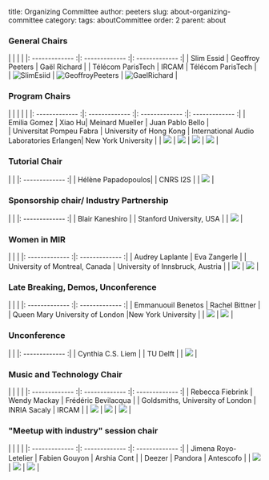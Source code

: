 title: Organizing Committee
author: peeters
slug: about-organizing-committee
category:
tags: aboutCommittee
order: 2
parent: about

### General Chairs

|  |   |   |
|: -------------   :|: ------------- :|: ------------- :|
| Slim Essid | Geoffroy Peeters | Gaël Richard |
| Télécom ParisTech | IRCAM | Télécom ParisTech |
| ![SlimEsiid]({filename}/images/slimessid_200.png) | ![GeoffroyPeeters]({filename}/images/geoffroypeeters_200.png) | ![GaelRichard]({filename}/images/gaelrichard_200.png) |


### Program Chairs

|  |   |   | |
|: -------------   :|: ------------- :|: ------------- :|: ------------- :|
| Emilia Gomez | Xiao Hu| Meinard Mueller | Juan Pablo Bello |  
| Universitat Pompeu Fabra | University of Hong Kong | International Audio Laboratories Erlangen| New York University |
| ![]({filename}/images/unknown_200.png) | ![]({filename}/images/unknown_200.png) | ![]({filename}/images/unknown_200.png) | ![]({filename}/images/unknown_200.png) |

### Tutorial Chair

|  |
|: -------------   :|
| Hélène Papadopoulos|
| CNRS I2S |
| ![]({filename}/images/unknown_200.png) |

### Sponsorship chair/ Industry Partnership

|  |
|: -------------   :|
| Blair Kaneshiro |
| Stanford University, USA |
| ![]({filename}/images/unknown_200.png) |

### Women in MIR

|  | |
|: -------------   :|: -------------   :|
| Audrey Laplante | Eva Zangerle |
| University of Montreal, Canada |  University of Innsbruck, Austria |
| ![]({filename}/images/unknown_200.png) | ![]({filename}/images/unknown_200.png) |


### Late Breaking, Demos, Unconference

|  | |
|: -------------   :|: -------------   :|
| Emmanuouil Benetos | Rachel Bittner |
| Queen Mary University of London |New York University |
| ![]({filename}/images/unknown_200.png) | ![]({filename}/images/unknown_200.png) |

### Unconference

|  |
|: -------------   :|
| Cynthia C.S. Liem |
| TU Delft |
| ![]({filename}/images/unknown_200.png) |

### Music and Technology Chair

|  |  |  |
|: -------------   :|: -------------   :|: -------------   :|
| Rebecca Fiebrink | Wendy Mackay |  Frédéric Bevilacqua |
| Goldsmiths, University of London | INRIA Sacaly | IRCAM |
| ![]({filename}/images/unknown_200.png) | ![]({filename}/images/unknown_200.png) | ![]({filename}/images/unknown_200.png) |

### "Meetup with industry" session chair

|  |  |  |
|: -------------   :|: -------------   :|: -------------   :|
| Jimena Royo-Letelier | Fabien Gouyon | Arshia Cont |
| Deezer | Pandora | Antescofo |
| ![]({filename}/images/unknown_200.png) | ![]({filename}/images/unknown_200.png) | ![]({filename}/images/unknown_200.png) |
